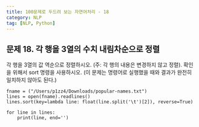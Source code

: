```yaml
---
title: 100문제로 두드려 보는 자연어처리 - 18
category: NLP
tag: [NLP, Python]
---
```


## 문제 18. 각 행을 3열의 수치 내림차순으로 정렬
각 행을 3열의 값 역순으로 정렬하시오. (주: 각 행의 내용은 변경하지 않고 정렬). 확인을 위해서 sort 명령을 사용하시오. 
(이 문제는 명령어로 실행했을 때와 결과가 완전히 일치하지 않아도 된다.)

~~~
fname = ("/Users/p1zz4/Downloads/popular-names.txt")
lines = open(fname).readlines()
lines.sort(key=lambda line: float(line.split('\t')[2]), reverse=True)

for line in lines:
    print(line, end='')
~~~

